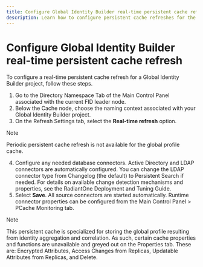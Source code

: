 ```yaml
---
title: Configure Global Identity Builder real-time persistent cache refresh
description: Learn how to configure persistent cache refreshes for the virtual view created by the Global Identity Builder.
---
```


# Configure Global Identity Builder real-time persistent cache refresh

To configure a real-time persistent cache refresh for a Global Identity Builder project, follow these steps.

1. Go to the Directory Namespace Tab of the Main Control Panel associated with the current FID leader node.
2. Below the Cache node, choose the naming context associated with your Global Identity Builder project.
3. On the Refresh Settings tab, select the **Real-time refresh** option.

>[!note]
>Periodic persistent cache refresh is not available for the global profile cache.

4. Configure any needed database connectors. Active Directory and LDAP connectors are automatically configured. You can change the LDAP connector type from Changelog (the default) to Persistent Search if needed. For details on available change detection mechanisms and properties, see the RadiantOne Deployment and Tuning Guide.
5. Select **Save**. All source connectors are started automatically. Runtime connector properties can be configured from the Main Control Panel > PCache Monitoring tab.

>[!note]
>This persistent cache is specialized for storing the global profile resulting from identity aggregation and correlation. As such, certain cache properties and functions are unavailable and greyed out on the Properties tab. These are: Encrypted Attributes, Access Changes from Replicas, Updatable Attributes from Replicas, and Delete.
